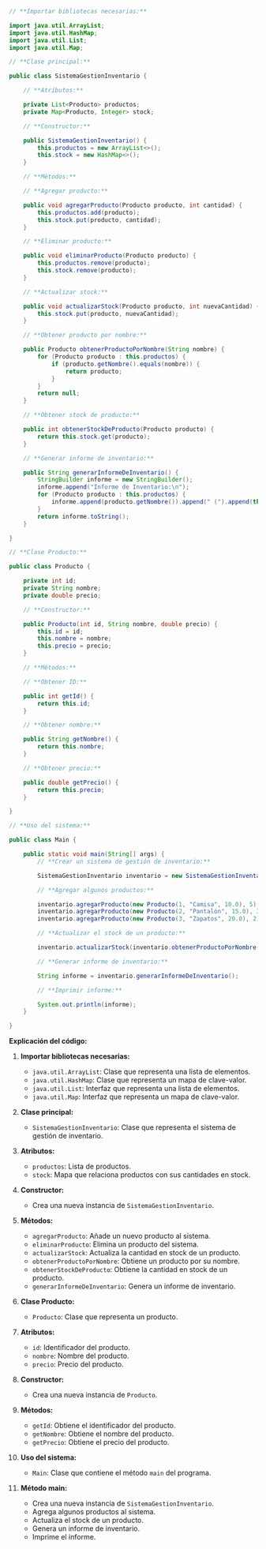 ```java
// **Importar bibliotecas necesarias:**

import java.util.ArrayList;
import java.util.HashMap;
import java.util.List;
import java.util.Map;

// **Clase principal:**

public class SistemaGestionInventario {

    // **Atributos:**

    private List<Producto> productos;
    private Map<Producto, Integer> stock;

    // **Constructor:**

    public SistemaGestionInventario() {
        this.productos = new ArrayList<>();
        this.stock = new HashMap<>();
    }

    // **Métodos:**

    // **Agregar producto:**

    public void agregarProducto(Producto producto, int cantidad) {
        this.productos.add(producto);
        this.stock.put(producto, cantidad);
    }

    // **Eliminar producto:**

    public void eliminarProducto(Producto producto) {
        this.productos.remove(producto);
        this.stock.remove(producto);
    }

    // **Actualizar stock:**

    public void actualizarStock(Producto producto, int nuevaCantidad) {
        this.stock.put(producto, nuevaCantidad);
    }

    // **Obtener producto por nombre:**

    public Producto obtenerProductoPorNombre(String nombre) {
        for (Producto producto : this.productos) {
            if (producto.getNombre().equals(nombre)) {
                return producto;
            }
        }
        return null;
    }

    // **Obtener stock de producto:**

    public int obtenerStockDeProducto(Producto producto) {
        return this.stock.get(producto);
    }

    // **Generar informe de inventario:**

    public String generarInformeDeInventario() {
        StringBuilder informe = new StringBuilder();
        informe.append("Informe de Inventario:\n");
        for (Producto producto : this.productos) {
            informe.append(producto.getNombre()).append(" (").append(this.stock.get(producto)).append(")\n");
        }
        return informe.toString();
    }

}

// **Clase Producto:**

public class Producto {

    private int id;
    private String nombre;
    private double precio;

    // **Constructor:**

    public Producto(int id, String nombre, double precio) {
        this.id = id;
        this.nombre = nombre;
        this.precio = precio;
    }

    // **Métodos:**

    // **Obtener ID:**

    public int getId() {
        return this.id;
    }

    // **Obtener nombre:**

    public String getNombre() {
        return this.nombre;
    }

    // **Obtener precio:**

    public double getPrecio() {
        return this.precio;
    }

}

// **Uso del sistema:**

public class Main {

    public static void main(String[] args) {
        // **Crear un sistema de gestión de inventario:**

        SistemaGestionInventario inventario = new SistemaGestionInventario();

        // **Agregar algunos productos:**

        inventario.agregarProducto(new Producto(1, "Camisa", 10.0), 5);
        inventario.agregarProducto(new Producto(2, "Pantalón", 15.0), 3);
        inventario.agregarProducto(new Producto(3, "Zapatos", 20.0), 2);

        // **Actualizar el stock de un producto:**

        inventario.actualizarStock(inventario.obtenerProductoPorNombre("Camisa"), 10);

        // **Generar informe de inventario:**

        String informe = inventario.generarInformeDeInventario();

        // **Imprimir informe:**

        System.out.println(informe);
    }

}

```

**Explicación del código:**

1. **Importar bibliotecas necesarias:**

   - `java.util.ArrayList`: Clase que representa una lista de elementos.
   - `java.util.HashMap`: Clase que representa un mapa de clave-valor.
   - `java.util.List`: Interfaz que representa una lista de elementos.
   - `java.util.Map`: Interfaz que representa un mapa de clave-valor.

2. **Clase principal:**

   - `SistemaGestionInventario`: Clase que representa el sistema de gestión de inventario.

3. **Atributos:**

   - `productos`: Lista de productos.
   - `stock`: Mapa que relaciona productos con sus cantidades en stock.

4. **Constructor:**

   - Crea una nueva instancia de `SistemaGestionInventario`.

5. **Métodos:**

   - `agregarProducto`: Añade un nuevo producto al sistema.
   - `eliminarProducto`: Elimina un producto del sistema.
   - `actualizarStock`: Actualiza la cantidad en stock de un producto.
   - `obtenerProductoPorNombre`: Obtiene un producto por su nombre.
   - `obtenerStockDeProducto`: Obtiene la cantidad en stock de un producto.
   - `generarInformeDeInventario`: Genera un informe de inventario.

6. **Clase Producto:**

   - `Producto`: Clase que representa un producto.

7. **Atributos:**

   - `id`: Identificador del producto.
   - `nombre`: Nombre del producto.
   - `precio`: Precio del producto.

8. **Constructor:**

   - Crea una nueva instancia de `Producto`.

9. **Métodos:**

   - `getId`: Obtiene el identificador del producto.
   - `getNombre`: Obtiene el nombre del producto.
   - `getPrecio`: Obtiene el precio del producto.

10. **Uso del sistema:**

    - `Main`: Clase que contiene el método `main` del programa.

11. **Método main:**

    - Crea una nueva instancia de `SistemaGestionInventario`.
    - Agrega algunos productos al sistema.
    - Actualiza el stock de un producto.
    - Genera un informe de inventario.
    - Imprime el informe.